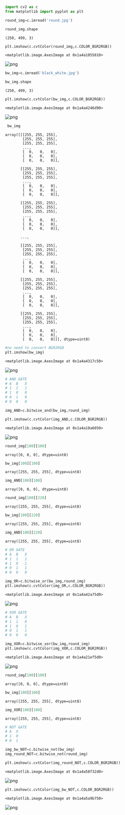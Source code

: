 ```python
import cv2 as c
from matplotlib import pyplot as plt
```


```python
round_img=c.imread('round.jpg')
```


```python
round_img.shape
```




    (250, 499, 3)




```python
plt.imshow(c.cvtColor(round_img,c.COLOR_BGR2RGB))
```




    <matplotlib.image.AxesImage at 0x1a4a1055810>




    
![png](output_3_1.png)
    



```python
bw_img=c.imread('black_white.jpg')
```


```python
bw_img.shape
```




    (250, 499, 3)




```python
plt.imshow(c.cvtColor(bw_img,c.COLOR_BGR2RGB))
```




    <matplotlib.image.AxesImage at 0x1a4a4246d90>




    
![png](output_6_1.png)
    



```python
 bw_img
```




    array([[[255, 255, 255],
            [255, 255, 255],
            [255, 255, 255],
            ...,
            [  0,   0,   0],
            [  0,   0,   0],
            [  0,   0,   0]],
    
           [[255, 255, 255],
            [255, 255, 255],
            [255, 255, 255],
            ...,
            [  0,   0,   0],
            [  0,   0,   0],
            [  0,   0,   0]],
    
           [[255, 255, 255],
            [255, 255, 255],
            [255, 255, 255],
            ...,
            [  0,   0,   0],
            [  0,   0,   0],
            [  0,   0,   0]],
    
           ...,
    
           [[255, 255, 255],
            [255, 255, 255],
            [255, 255, 255],
            ...,
            [  0,   0,   0],
            [  0,   0,   0],
            [  0,   0,   0]],
    
           [[255, 255, 255],
            [255, 255, 255],
            [255, 255, 255],
            ...,
            [  0,   0,   0],
            [  0,   0,   0],
            [  0,   0,   0]],
    
           [[255, 255, 255],
            [255, 255, 255],
            [255, 255, 255],
            ...,
            [  0,   0,   0],
            [  0,   0,   0],
            [  0,   0,   0]]], dtype=uint8)




```python
#no need to convert BGR2RGB
plt.imshow(bw_img)
```




    <matplotlib.image.AxesImage at 0x1a4a4317c50>




    
![png](output_8_1.png)
    



```python
# AND GATE
# A  B   X
# 1  1   1
# 1  0   0
# 0  1   0
# 0  0   0

img_AND=c.bitwise_and(bw_img,round_img)
```


```python
plt.imshow(c.cvtColor(img_AND,c.COLOR_BGR2RGB))
```




    <matplotlib.image.AxesImage at 0x1a4a10a6050>




    
![png](output_10_1.png)
    



```python
round_img[100][100]
```




    array([0, 0, 0], dtype=uint8)




```python
bw_img[100][100]
```




    array([255, 255, 255], dtype=uint8)




```python
img_AND[100][100]
```




    array([0, 0, 0], dtype=uint8)




```python
round_img[100][220]
```




    array([255, 255, 255], dtype=uint8)




```python
bw_img[100][220]
```




    array([255, 255, 255], dtype=uint8)




```python
img_AND[100][220]
```




    array([255, 255, 255], dtype=uint8)




```python
# OR GATE
# A  B   X
# 1  1   1
# 1  0   1
# 0  1   1
# 0  0   0
```


```python
img_OR=c.bitwise_or(bw_img,round_img)
plt.imshow(c.cvtColor(img_OR,c.COLOR_BGR2RGB))
```




    <matplotlib.image.AxesImage at 0x1a4a42a75d0>




    
![png](output_18_1.png)
    



```python
# XOR GATE
# A  B   X
# 1  1   0
# 1  0   1
# 0  1   1
# 0  0   0
```


```python
img_XOR=c.bitwise_xor(bw_img,round_img)
plt.imshow(c.cvtColor(img_XOR,c.COLOR_BGR2RGB))
```




    <matplotlib.image.AxesImage at 0x1a4a21ef5d0>




    
![png](output_20_1.png)
    



```python
round_img[100][100]
```




    array([0, 0, 0], dtype=uint8)




```python
bw_img[100][100]
```




    array([255, 255, 255], dtype=uint8)




```python
img_XOR[100][100]
```




    array([255, 255, 255], dtype=uint8)




```python
# NOT GATE
# A  X   
# 1  0   
# 0  1 

```


```python
img_bw_NOT=c.bitwise_not(bw_img)
img_round_NOT=c.bitwise_not(round_img)
```


```python
plt.imshow(c.cvtColor(img_round_NOT,c.COLOR_BGR2RGB))
```




    <matplotlib.image.AxesImage at 0x1a4a58f32d0>




    
![png](output_26_1.png)
    



```python
plt.imshow(c.cvtColor(img_bw_NOT,c.COLOR_BGR2RGB))
```




    <matplotlib.image.AxesImage at 0x1a4a5a9b750>




    
![png](output_27_1.png)
    

